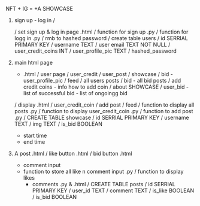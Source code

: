 NFT + IG = +A SHOWCASE

1. sign up - log in /

   / set sign up & log in page .html
   / function for sign up .py
   / function for logg in .py
   / rmb to hashed password
   / create table users
   / id SERRIAL PRIMARY KEY
   / username TEXT
   / user email TEXT NOT NULL
   / user_credit_coins INT
   / user_profile_pic TEXT
   / hashed_password

2. main html page

   - <nav> .html
     / user page
       / user_credit
       / user_post
         / showcase
         / bid
       - user_profile_pic
     / feed
       / all users posts
     / bid
       - all bid posts
     / add credit coins
       - info how to add coin
     / about SHOWCASE
     / user_bid
       - list of successful bid
       - list of ongoingg bid
   / display .html
     / user_credit_coin
     / add post
     / feed
   / function to display all posts .py
   / function to display user_credit_coin .py
   / function to add post .py
     / CREATE TABLE showcase
     / id SERRIAL PRIMARY KEY
     / username TEXT
     / img TEXT
     / is_bid BOOLEAN
     - start time
     - end time

3. A post .html
   / like button .html
   / bid button .html
   - comment input
   - function to store all like n comment input .py
   / function to display likes
     - comments .py & .html
     / CREATE TABLE posts
     / id SERRIAL PRIMARY KEY
     / user_id TEXT
     / comment TEXT
     / is_like BOOLEAN
     / is_bid BOOLEAN
